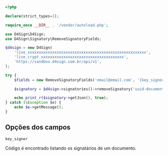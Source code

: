 ```php
<?php

declare(strict_types=1);

require_once __DIR__ . '/vendor/autoload.php';

use D4Sign\D4Sign;
use D4Sign\Signatory\RemoveSignatoryFields;

$d4sign = new D4Sign(
    'live_xxxxxxxxxxxxxxxxxxxxxxxxxxxxxxxxxxxxxxxxxxxxxxxxxxxxx',
    'live_crypt_xxxxxxxxxxxxxxxxxxxxxxxxxxxxxxxxxxxxx',
    'https://sandbox.d4sign.com.br/api/v1',
);

try {
    $fields = new RemoveSignatoryFields('email@email.com', '{key_signer}');

    $signatory = $d4sign->signatories()->removeSignatory('uuid-document', $fields);

    echo print_r($signatory->getJson(), true);
} catch (\Exception $e) {
    echo $e->getMessage();
}
```

## Opções dos campos

`key_signer`

Código é encontrado listando os signatários de um documento.
